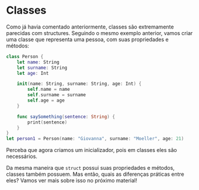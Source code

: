 # Classes

Como já havia comentado anteriormente, classes são extremamente parecidas com structures. Seguindo o mesmo exemplo anterior, vamos criar uma classe que representa uma pessoa, com suas propriedades e métodos:

```swift
class Person {
    let name: String
    let surname: String
    let age: Int

    init(name: String, surname: String, age: Int) {
        self.name = name
        self.surname = surname
        self.age = age
    }

    func saySomething(sentence: String) {
        print(sentence)
    }
}
let person1 = Person(name: "Giovanna", surname: "Moeller", age: 21)
```

Perceba que agora criamos um inicializador, pois em classes eles são necessários.

Da mesma maneira que `struct` possui suas propriedades e métodos, classes também possuem. Mas então, quais as diferenças práticas entre eles? Vamos ver mais sobre isso no próximo material!